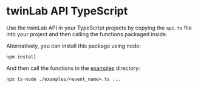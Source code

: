 # twinLab API TypeScript

Use the twinLab API in your TypeScript projects by copying the `api.ts` file into your project and then calling the functions packaged inside.

Alternatively, you can install this package using node:

```shell
npm install
```

And then call the functions in the [examples](./examples/) directory:

```shell
npx ts-node ./examples/<event_name>.ts ...
```
